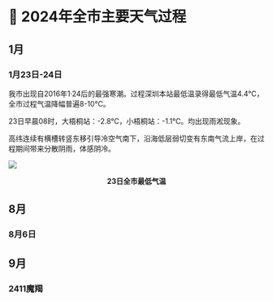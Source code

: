 # 🚧 2024年全市主要天气过程

## 1月
### 1月23日-24日
我市出现自2016年1·24后的最强寒潮。过程深圳本站最低温录得最低气温4.4°C，全市过程气温降幅普遍8-10℃。

23日早晨08时，大梧桐站：-2.8℃，小梧桐站：-1.1℃。均出现雨淞现象。

高纬连续有横槽转竖东移引导冷空气南下，沿海低层弱切变有东南气流上岸，在过程期间带来分散阴雨，体感阴冷。

![](https://s1.moexin.cn/img/2024/02/20240223.png)
<center><b>23日全市最低气温</b></center>

## 8月
### 8月6日

## 9月

### 2411魔羯